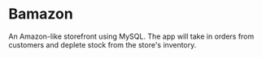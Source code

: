 # Bamazon

An Amazon-like storefront using MySQL. The app will take in orders from customers and deplete stock from the store's inventory. 
